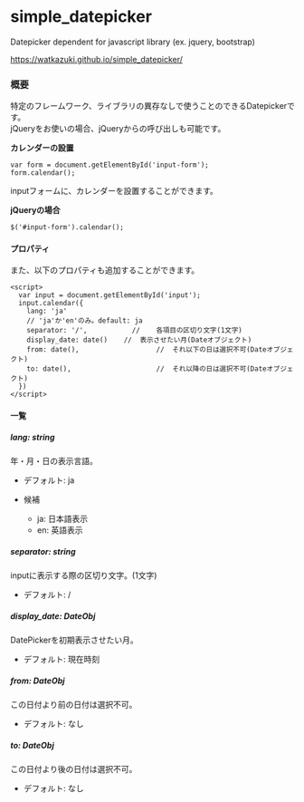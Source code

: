 # simple_datepicker
Datepicker dependent for javascript library (ex. jquery, bootstrap)

https://watkazuki.github.io/simple_datepicker/

### 概要

特定のフレームワーク、ライブラリの異存なしで使うことのできるDatepickerです。  
jQueryをお使いの場合、jQueryからの呼び出しも可能です。

__カレンダーの設置__

```
var form = document.getElementById('input-form');
form.calendar();
```

inputフォームに、カレンダーを設置することができます。

__jQueryの場合__

```
$('#input-form').calendar();
```

#### プロパティ

また、以下のプロパティも追加することができます。  

```
<script>
  var input = document.getElementById('input');
  input.calendar({
    lang: 'ja'
    // 'ja'か'en'のみ。default: ja
    separator: '/',			  //	各項目の区切り文字(1文字)
    display_date: date()	//	表示させたい月(Dateオブジェクト)
    from: date(),					//	それ以下の日は選択不可(Dateオブジェクト)
    to: date(),						//	それ以降の日は選択不可(Dateオブジェクト)
  })
</script>
```

#### 一覧

##### lang: string
年・月・日の表示言語。  
- デフォルト: ja

- 候補
  - ja: 日本語表示
  - en: 英語表示

##### separator: string
inputに表示する際の区切り文字。(1文字)  
- デフォルト: /

##### display_date: DateObj

DatePickerを初期表示させたい月。
- デフォルト: 現在時刻

##### from: DateObj

この日付より前の日付は選択不可。
- デフォルト: なし

##### to: DateObj

この日付より後の日付は選択不可。
- デフォルト: なし
